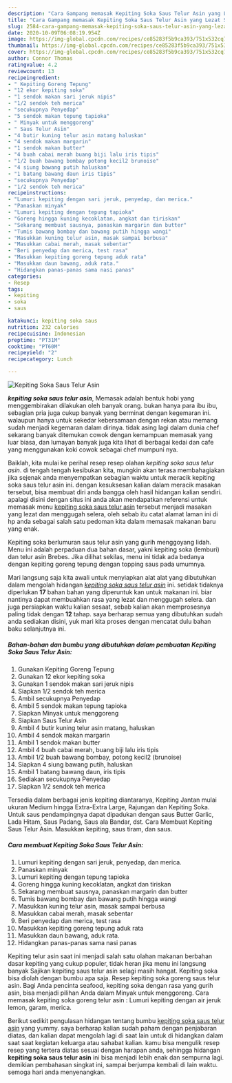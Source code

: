 ```yaml
---
description: "Cara Gampang memasak Kepiting Soka Saus Telur Asin yang Lezat Sekali"
title: "Cara Gampang memasak Kepiting Soka Saus Telur Asin yang Lezat Sekali"
slug: 2584-cara-gampang-memasak-kepiting-soka-saus-telur-asin-yang-lezat-sekali
date: 2020-10-09T06:08:19.954Z
image: https://img-global.cpcdn.com/recipes/ce85283f5b9ca393/751x532cq70/kepiting-soka-saus-telur-asin-foto-resep-utama.jpg
thumbnail: https://img-global.cpcdn.com/recipes/ce85283f5b9ca393/751x532cq70/kepiting-soka-saus-telur-asin-foto-resep-utama.jpg
cover: https://img-global.cpcdn.com/recipes/ce85283f5b9ca393/751x532cq70/kepiting-soka-saus-telur-asin-foto-resep-utama.jpg
author: Connor Thomas
ratingvalue: 4.2
reviewcount: 13
recipeingredient:
- " Kepiting Goreng Tepung"
- "12 ekor kepiting soka"
- "1 sendok makan sari jeruk nipis"
- "1/2 sendok teh merica"
- "secukupnya Penyedap"
- "5 sendok makan tepung tapioka"
- " Minyak untuk menggoreng"
- " Saus Telur Asin"
- "4 butir kuning telur asin matang haluskan"
- "4 sendok makan margarin"
- "1 sendok makan butter"
- "4 buah cabai merah buang biji lalu iris tipis"
- "1/2 buah bawang bombay potong kecil2 brunoise"
- "4 siung bawang putih haluskan"
- "1 batang bawang daun iris tipis"
- "secukupnya Penyedap"
- "1/2 sendok teh merica"
recipeinstructions:
- "Lumuri kepiting dengan sari jeruk, penyedap, dan merica."
- "Panaskan minyak"
- "Lumuri kepiting dengan tepung tapioka"
- "Goreng hingga kuning kecoklatan, angkat dan tiriskan"
- "Sekarang membuat sausnya, panaskan margarin dan butter"
- "Tumis bawang bombay dan bawang putih hingga wangi"
- "Masukkan kuning telur asin, masak sampai berbusa"
- "Masukkan cabai merah, masak sebentar"
- "Beri penyedap dan merica, test rasa"
- "Masukkan kepiting goreng tepung aduk rata"
- "Masukkan daun bawang, aduk rata."
- "Hidangkan panas-panas sama nasi panas"
categories:
- Resep
tags:
- kepiting
- soka
- saus

katakunci: kepiting soka saus 
nutrition: 232 calories
recipecuisine: Indonesian
preptime: "PT31M"
cooktime: "PT60M"
recipeyield: "2"
recipecategory: Lunch

---
```



![Kepiting Soka Saus Telur Asin](https://img-global.cpcdn.com/recipes/ce85283f5b9ca393/751x532cq70/kepiting-soka-saus-telur-asin-foto-resep-utama.jpg)

<b><i>kepiting soka saus telur asin</i></b>, Memasak adalah bentuk hobi yang menggembirakan dilakukan oleh banyak orang. bukan hanya para ibu ibu, sebagian pria juga cukup banyak yang berminat dengan kegemaran ini. walaupun hanya untuk sekedar kebersamaan dengan rekan atau memang sudah menjadi kegemaran dalam dirinya. tidak asing lagi dalam dunia chef sekarang banyak ditemukan cowok dengan kemampuan memasak yang luar biasa, dan lumayan banyak juga kita lihat di berbagai kedai dan cafe yang menggunakan koki cowok sebagai chef mumpuni nya.

Baiklah, kita mulai ke perihal resep resep olahan <i>kepiting soka saus telur asin</i>. di tengah tengah kesibukan kita, mungkin akan terasa membahagiakan jika sejenak anda menyempatkan sebagian waktu untuk meracik kepiting soka saus telur asin ini. dengan kesuksesan kalian dalam meracik masakan tersebut, bisa membuat diri anda bangga oleh hasil hidangan kalian sendiri. apalagi disini dengan situs ini anda akan mendapatkan referensi untuk memasak menu <u>kepiting soka saus telur asin</u> tersebut menjadi masakan yang lezat dan menggugah selera, oleh sebab itu catat alamat laman ini di hp anda sebagai salah satu pedoman kita dalam memasak makanan baru yang enak.

Kepiting soka berlumuran saus telur asin yang gurih menggoyang lidah. Menu ini adalah perpaduan dua bahan dasar, yakni kepiting soka (lemburi) dan telur asin Brebes. Jika dilihat sekilas, menu ini tidak ada bedanya dengan kepiting goreng tepung dengan topping saus pada umumnya.


Mari langsung saja kita awali untuk menyiapkan alat alat yang dibutuhkan dalam mengolah hidangan <u><i>kepiting soka saus telur asin</i></u> ini. setidak tidaknya diperlukan <b>17</b> bahan bahan yang diperuntuk kan untuk makanan ini. biar nantinya dapat membuahkan rasa yang lezat dan menggugah selera. dan juga persiapkan waktu kalian sesaat, sebab kalian akan memprosesnya paling tidak dengan <b>12</b> tahap. saya berharap semua yang dibutuhkan sudah anda sediakan disini, yuk mari kita proses dengan mencatat dulu bahan baku selanjutnya ini.

<!--inarticleads1-->

##### Bahan-bahan dan bumbu yang dibutuhkan dalam pembuatan Kepiting Soka Saus Telur Asin:

1. Gunakan  Kepiting Goreng Tepung
1. Gunakan 12 ekor kepiting soka
1. Gunakan 1 sendok makan sari jeruk nipis
1. Siapkan 1/2 sendok teh merica
1. Ambil secukupnya Penyedap
1. Ambil 5 sendok makan tepung tapioka
1. Siapkan  Minyak untuk menggoreng
1. Siapkan  Saus Telur Asin
1. Ambil 4 butir kuning telur asin matang, haluskan
1. Ambil 4 sendok makan margarin
1. Ambil 1 sendok makan butter
1. Ambil 4 buah cabai merah, buang biji lalu iris tipis
1. Ambil 1/2 buah bawang bombay, potong kecil2 (brunoise)
1. Siapkan 4 siung bawang putih, haluskan
1. Ambil 1 batang bawang daun, iris tipis
1. Sediakan secukupnya Penyedap
1. Siapkan 1/2 sendok teh merica


Tersedia dalam berbagai jenis kepiting diantaranya, Kepiting Jantan mulai ukuran Medium hingga Extra-Extra Large, Rajungan dan Kepiting Soka. Untuk saus pendampingnya dapat dipadukan dengan saus Butter Garlic, Lada Hitam, Saus Padang, Saus ala Bandar, dst. Cara Membuat Kepiting Saus Telur Asin. Masukkan kepiting, saus tiram, dan saus. 

<!--inarticleads2-->

##### Cara membuat Kepiting Soka Saus Telur Asin:

1. Lumuri kepiting dengan sari jeruk, penyedap, dan merica.
1. Panaskan minyak
1. Lumuri kepiting dengan tepung tapioka
1. Goreng hingga kuning kecoklatan, angkat dan tiriskan
1. Sekarang membuat sausnya, panaskan margarin dan butter
1. Tumis bawang bombay dan bawang putih hingga wangi
1. Masukkan kuning telur asin, masak sampai berbusa
1. Masukkan cabai merah, masak sebentar
1. Beri penyedap dan merica, test rasa
1. Masukkan kepiting goreng tepung aduk rata
1. Masukkan daun bawang, aduk rata.
1. Hidangkan panas-panas sama nasi panas


Kepiting telur asin saat ini menjadi salah satu olahan makanan berbahan dasar kepiting yang cukup populer, tidak heran jika menu ini langsung banyak Sajikan kepiting saus telur asin selagi masih hangat. Kepiting soka bisa diolah dengan bumbu apa saja. Resep kepiting soka goreng saus telur asin. Bagi Anda pencinta seafood, kepiting soka dengan rasa yang gurih asin, bisa menjadi pilihan Anda dalam Minyak untuk menggoreng. Cara memasak kepiting soka goreng telur asin : Lumuri kepiting dengan air jeruk lemon, garam, merica. 

Berikut sedikit pengulasan hidangan tentang bumbu <u>kepiting soka saus telur asin</u> yang yummy. saya berharap kalian sudah paham dengan penjabaran diatas, dan kalian dapat mengolah lagi di saat lain untuk di hidangkan dalam saat saat kegiatan keluarga atau sahabat kalian. kamu bisa mengulik resep resep yang tertera diatas sesuai dengan harapan anda, sehingga hidangan <b>kepiting soka saus telur asin</b> ini bisa menjadi lebih enak dan sempurna lagi. demikian pembahasan singkat ini, sampai berjumpa kembali di lain waktu. semoga hari anda menyenangkan.
